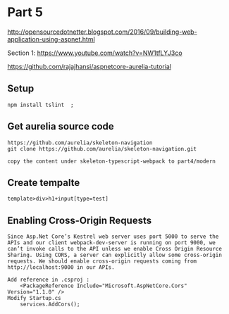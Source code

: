 # Part 5

http://opensourcedotnetter.blogspot.com/2016/09/building-web-application-using-aspnet.html

Section 1: https://www.youtube.com/watch?v=NW1tfLYJ3co

https://github.com/rajajhansi/aspnetcore-aurelia-tutorial


## Setup
    npm install tslint  ; 
    
## Get aurelia source code
    https://github.com/aurelia/skeleton-navigation
    git clone https://github.com/aurelia/skeleton-navigation.git

    copy the content under skeleton-typescript-webpack to part4/modern

## Create tempalte 
    template>div>h1+input[type=test]

## Enabling Cross-Origin Requests
    Since Asp.Net Core’s Kestrel web server uses port 5000 to serve the APIs and our client webpack-dev-server is running on port 9000, we can’t invoke calls to the API unless we enable Cross Origin Resource Sharing. Using CORS, a server can explicitly allow some cross-origin requests. We should enable cross-origin requests coming from http://localhost:9000 in our APIs. 
    
    Add reference in .csproj : 
        <PackageReference Include="Microsoft.AspNetCore.Cors" Version="1.1.0" />
    Modify Startup.cs
        services.AddCors();
    